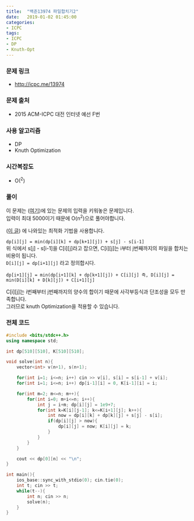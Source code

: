 ```yaml
---
title:  "백준13974 파일합치기2"
date:   2019-01-02 01:45:00
categories:
- ICPC
tags:
- ICPC
- DP
- Knuth-Opt
---
```


### 문제 링크
* http://icpc.me/13974

### 문제 출처
* 2015 ACM-ICPC 대전 인터넷 예선 F번

### 사용 알고리즘
* DP
* Knuth Optimization

### 시간복잡도
* O(<sup>2</sup>)

### 풀이
이 문제는 (<a href = "https://justicehui.github.io/icpc/2019/01/02/BOJ11066/">여기</a>)에 있는 문제의 입력을 키워놓은 문제입니다.<br>
입력이 최대 5000이기 때문에 O(n<sup>2</sup>)으로 풀어야합니다.

(<a href = "https://justicehui.github.io/hard-algorithm/2019/01/02/knuthOpt/">이 글</a>) 에 나와있는 최적화 기법을 사용합니다.<br>

`dp[i][j] = min(dp[i][k] + dp[k+1][j]) + s[j] - s[i-1]`<br>
위 식에서 s[j] - s[i-1]을 C[i][j]라고 잡으면, C[i][j]는 i부터 j번째까지의 파일을 합치는 비용이 됩니다.<br>
`D[i][j] = dp[i+1][j]` 라고 정의합시다.

`dp[i+1][j] = min(dp[i+1][k] + dp[k+1][j]) + C[i][j]
즉, D[i][j] = min(D[i][k] + D[k][j]) + C[i+1][j]`<br>

C[i][j]는 i번째부터 j번째까지의 양수의 합이기 때문에 사각부등식과 단조성을 모두 만족합니다.<br>
그러므로 knuth Optimization을 적용할 수 있습니다.

### 전체 코드
```cpp
#include <bits/stdc++.h>
using namespace std;

int dp[510][510], K[510][510];

void solve(int n){
	vector<int> v(n+1), s(n+1);

	for(int i=1; i<=n; i++) cin >> v[i], s[i] = s[i-1] + v[i];
	for(int i=1; i<=n; i++) dp[i-1][i] = 0, K[i-1][i] = i;

	for(int m=2; m<=n; m++){
		for(int i=0; m+i<=n; i++){
			int j = i+m; dp[i][j] = 1e9+7;
			for(int k=K[i][j-1]; k<=K[i+1][j]; k++){
				int now = dp[i][k] + dp[k][j] + s[j] - s[i];
				if(dp[i][j] > now){
					dp[i][j] = now; K[i][j] = k;
				}
			}
		}
	}

	cout << dp[0][n] << "\n";
}

int main(){
	ios_base::sync_with_stdio(0); cin.tie(0);
	int t; cin >> t;
	while(t--){
		int n; cin >> n;
		solve(n);
	}
}
```
